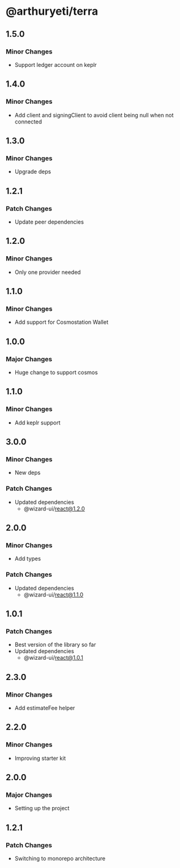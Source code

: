 # @arthuryeti/terra

## 1.5.0

### Minor Changes

- Support ledger account on keplr

## 1.4.0

### Minor Changes

- Add client and signingClient to avoid client being null when not connected

## 1.3.0

### Minor Changes

- Upgrade deps

## 1.2.1

### Patch Changes

- Update peer dependencies

## 1.2.0

### Minor Changes

- Only one provider needed

## 1.1.0

### Minor Changes

- Add support for Cosmostation Wallet

## 1.0.0

### Major Changes

- Huge change to support cosmos

## 1.1.0

### Minor Changes

- Add keplr support

## 3.0.0

### Minor Changes

- New deps

### Patch Changes

- Updated dependencies
  - @wizard-ui/react@1.2.0

## 2.0.0

### Minor Changes

- Add types

### Patch Changes

- Updated dependencies
  - @wizard-ui/react@1.1.0

## 1.0.1

### Patch Changes

- Best version of the library so far
- Updated dependencies
  - @wizard-ui/react@1.0.1

## 2.3.0

### Minor Changes

- Add estimateFee helper

## 2.2.0

### Minor Changes

- Improving starter kit

## 2.0.0

### Major Changes

- Setting up the project

## 1.2.1

### Patch Changes

- Switching to monorepo architecture
